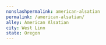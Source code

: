 ```yaml
---
﻿nonslashpermalink: american-alsatian
permalink: /american-alsatian/
alley: American Alsatian
city: West Linn
state: Oregon
---
```

